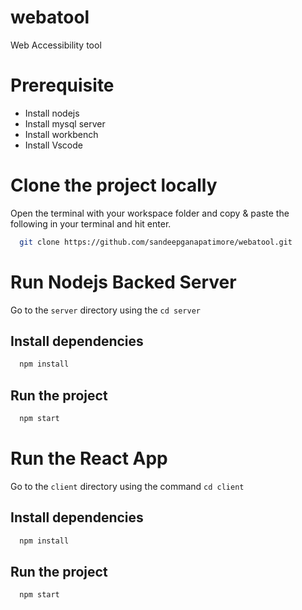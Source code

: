 # webatool
Web Accessibility tool

# Prerequisite
- Install nodejs
- Install mysql server
- Install workbench
- Install Vscode

# Clone the project locally
Open the terminal with your workspace folder and copy & paste the following in your terminal and hit enter.

```bash
  git clone https://github.com/sandeepganapatimore/webatool.git
```

# Run Nodejs Backed Server
Go to the `server` directory using the `cd server`

## Install dependencies
```bash
  npm install
```

## Run the project
```bash
  npm start
```

# Run the React App 
Go to the  `client` directory using the command `cd client`

## Install dependencies
```bash
  npm install
```

## Run the project
```bash
  npm start
```

